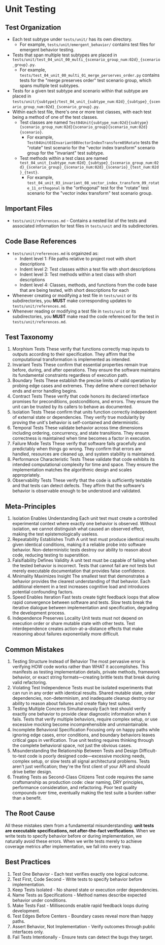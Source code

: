 # Unit Testing

## Test Organization

- Each test subtype under `tests/unit/` has its own directory.
  - For example, `tests/unit/emergent_behavior/` contains test files for emergent behavior testing.
- Tests that span multiple test subtypes are placed in `tests/unit/test_04_unit_00_multi_{scenario_group_num:02d}_{scenario_group}.py`.
  - For example, `tests/test_04_unit_00_multi_01_merge_perserves_order.py` contains tests for the "merge preserves order" test scenario group, which spans multiple test subtypes.
- Tests for a given test subtype and scenario within that subtype are placed in `tests/unit/{subtype}/test_04_unit_{subtype_num:02d}_{subtype}_{scenario_group_num:02d}_{scenario_group}.py`.
- Within each test file, there's one or more test classes, with each test being a method of one of the test classes.
  - Test classes are named `Test04Unit{subtype_num:02d}{subtype}{scenario_group_num:02d}{scenario_group}{scenario_num:02d}{scenario}`.
    - For example, `Test04Unit03Invariant08VectorIndexTransform05Rotate` tests the "rotate" test scenario for the "vector index transform" scenario group for the "invariant" test subtype.
  - Test methods within a test class are named `test_04_unit_{subtype_num:02d}_{subtype}_{scenario_group_num:02d}_{scenario_group}_{scenario_num:02d}_{scenario}_{test_num:02d}_{test}`.
    - For example, `test_04_unit_03_invariant_08_vector_index_transform_09_rotate_11_orthogonal` is the "orthogonal" test for the "rotate" test scenario for the "vector index transform" test scenario group.

## Important Files

- `tests/unit/references.md` - Contains a nested list of the tests and associated information for test files in `tests/unit` and its subdirectories.

## Code Base References

- `tests/unit/references.md` is orgainzed as:
  - Indent level 1: File paths relative to project root with short descriptions
  - Indent level 2: Test classes within a test file with short descriptions
  - Indent level 3: Test methods within a test class with short descriptions
  - Indent level 4: Classes, methods, and functions from the code base that are being tested, with short descriptions for each
- Whenever creating or modifying a test file in `tests/unit` or its subdirectories, you **MUST** make corresponding updates to `tests/unit/references.md`.
- Whenever reading or modifying a test file in `tests/unit` or its subdirectories, you **MUST** make read the code referenced for the test in `tests/unit/references.md`.

## Test Taxonomy

1. Morphism Tests
  These verify that functions correctly map inputs to outputs according to their specification. They affirm that the computational transformation is implemented as intended.
2. Invariant Tests
  These confirm that essential properties remain true before, during, and after operations. They ensure the software maintains its fundamental constraints regardless of execution path.
3. Boundary Tests
  These establish the precise limits of valid operation by probing edge cases and extremes. They define where correct behavior ends and error handling begins.
4. Contract Tests
  These verify that code honors its declared interface promises for preconditions, postconditions, and errors. They ensure the unit can be trusted by its callers to behave as documented.
5. Isolation Tests
  These confirm that units function correctly independent of external state or dependencies. They verify true modularity by proving the unit's behavior is self-contained and deterministic.
6. Temporal Tests
  These validate behavior across time dimensions including ordering, concurrency, and state transitions. They ensure correctness is maintained when time becomes a factor in execution.
7. Failure Mode Tests
  These verify that software fails gracefully and predictably when things go wrong. They confirm that errors are handled, resources are cleaned up, and system stability is maintained.
8. Performance Characteristic Tests
  These validate that code exhibits its intended computational complexity for time and space. They ensure the implementation matches the algorithmic design and scales appropriately.
9. Observability Tests
  These verify that the code is sufficiently testable and that tests can detect defects. They affirm that the software's behavior is observable enough to be understood and validated.

## Meta-Principles

1. Isolation Enables Understanding
  Each unit test must create a controlled experimental context where exactly one behavior is observed. Without isolation, we cannot distinguish what caused an observed effect, making the test epistemologically useless.
2. Repeatability Establishes Truth
  A unit test must produce identical results given identical conditions, making it a reliable probe into software behavior. Non-deterministic tests destroy our ability to reason about code, reducing testing to superstition.
3. Falsifiability Defines Validity
  A unit test must be capable of failing when the tested behavior is incorrect. Tests that cannot fail are not tests but merely executable documentation that provides false confidence.
4. Minimality Maximizes Insight
  The smallest test that demonstrates a behavior provides the clearest understanding of that behavior. Each additional element in a test increases cognitive load and introduces potential confounding factors.
5. Speed Enables Iteration
  Fast tests create tight feedback loops that allow rapid convergence between software and tests. Slow tests break the iterative dialogue between implementation and specification, degrading the development process.
6. Independence Preserves Locality
  Unit tests must not depend on execution order or share mutable state with other tests. Test interdependence creates action-at-a-distance effects that make reasoning about failures exponentially more difficult.

## Common Mistakes

1. Testing Structure Instead of Behavior
  The most pervasive error is verifying HOW code works rather than WHAT it accomplishes. This manifests as testing implementation details, private methods, framework behavior, or exact string formats—creating brittle tests that break during valid refactoring.
2. Violating Test Independence
  Tests must be isolated experiments that can run in any order with identical results. Shared mutable state, order dependencies, non-determinism, and inadequate cleanup destroy our ability to reason about failures and create flaky test suites.
3. Testing Multiple Concerns Simultaneously
  Each test should verify exactly one behavior to provide clear diagnostic information when it fails. Tests that verify multiple behaviors, require complex setup, or use excessive mocking become incomprehensible and unmaintainable.
4. Incomplete Behavioral Specification
  Focusing only on happy paths while ignoring edge cases, error conditions, and boundary behaviors leaves critical gaps in verification. True unit testing requires thinking through the complete behavioral space, not just the obvious cases.
5. Misunderstanding the Relationship Between Tests and Design
  Difficult-to-test code is poorly designed code—excessive mocking needs, complex setup, or slow tests all signal architectural problems. Tests aren't just verification; they're the first client of your API and should drive better design.
6. Treating Tests as Second-Class Citizens
  Test code requires the same craftsmanship as production code: clear naming, DRY principles, performance consideration, and refactoring. Poor test quality compounds over time, eventually making the test suite a burden rather than a benefit.

## The Root Cause

All these mistakes stem from a fundamental misunderstanding: **unit tests are executable specifications, not after-the-fact verifications**. When we write tests to specify behavior before or during implementation, we naturally avoid these errors. When we write tests merely to achieve coverage metrics after implementation, we fall into every trap.

## Best Practices

1. Test One Behavior - Each test verifies exactly one logical outcome.
2. Test First, Code Second - Write tests to specify behavior before implementation.
3. Keep Tests Isolated - No shared state or execution order dependencies.
4. Name Tests as Specifications - Method names describe expected behavior under conditions.
5. Make Tests Fast - Milliseconds enable rapid feedback loops during development.
6. Test Edges Before Centers - Boundary cases reveal more than happy paths.
7. Assert Behavior, Not Implementation - Verify outcomes through public interfaces only.
8. Fail Tests Intentionally - Ensure tests can detect the bugs they target.
